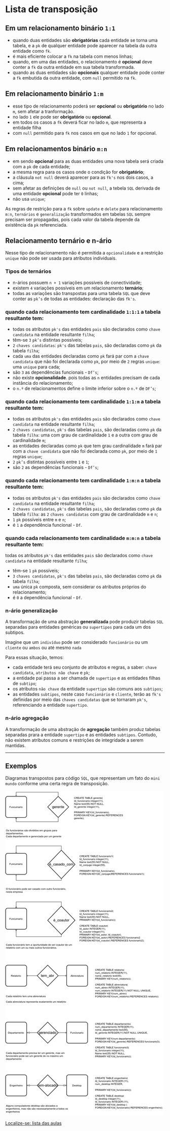 <!-- background: #ff7b3b -->
<!-- color: #fff -->

# Lista de transposição

## Em um relacionamento binário `1:1`  

- quando duas entidades são **obrigatórias** cada entidade se torna uma tabela, e a `pk` de qualquer entidade pode aparecer na tabela da outra entidade como `fk`.
- é mais eficiente colocar a `fk` na tabela com menos linhas;
- quando, em uma das entidades, o relacionamento é **opcional** deve conter a `fk` da outra entidade em sua tabela transformada.
- quando as duas entidades são **opcionais** qualquer entidade pode conter a `fk` embutida da outra entidade, com `null` permitido na `fk`.
 
## Em relacionamento binário `1:m`

- esse tipo de relacionamento poderá ser **opcional** ou **obrigatório** no lado `m`, sem afetar a tranformação.
- no lado `1` ele pode ser **obrigatório** ou **opcional**.
- em todos os casos a `fk` deverá ficar no lado `m`, que representa a entidade filha
- com `null` permitido para `fk` nos casos em que no lado `1` for opcional.

## Em relacionamentos binário `m:n`

- em sendo **opcional** para as duas entidades uma nova tabela será criada com a `pk` de cada entidade;
- a mesma regra para os casos onde o condição for **obrigatório**;
- a cláusula `not null` deverá aparecer para as `fk's` nos dois casos, a cima;
- sem afetar as definições de `null` ou `not null`, a tebela `SQL` derivada de uma entidade **opcional** pode ter `0` linhas;
- não usa `unique`;

As regras de restrição para a `fk` sobre `update` e `delete` para relacionamento `m:n`, `ternários` e `generalização` transformados em tabelas `SQL` sempre precisam ser propagadas, pois cada valor da tabela depende da existência da `pk` referenciada.

## Relacionamento ternário e n-ário

Nesse tipo de relacionamento não é permitida a `opcionalidade` e a restrição `unique` não pode ser usada para atributos individuais.

### Tipos de ternários

- n-ários possuem `n + 1` variações possíveis de conectividade;
- existem `4` variações possíveis em um relacionamento **ternário**;
- todas as variações são transpostas para uma tabela `SQL` que deve conter as `pk’s` de todas as entidades: declaração das `fk's`.

### quando cada relacionamento tem cardinalidade `1:1:1` a tabela **resultante** tem:

- todas os atributos `pk's` das entidades `pais` são declarados como `chave candidata` na entidade resultante `filha`;
- têm-se `3` `pk’s` distintas possíveis;
- `2` `chaves candidatas`: `pk's` das tabelas `pais`, são declaradas como `pk` da tabela `filha`;
- cada `uma` das entidades declaradas como `pk` fará par com a `chave candidata` que não foi declarada como `pk`, por meio de `2` regras `unique`: uma `unique` para cada;
- são `3` as dependências funcionais - `Df’s`;
- não existe **opcionalidade**. pois todas as `n` entidades precisam de cada instância do relacionamento;
- o `n.º` de relacionamentos define o limite inferior sobre o `n.º` de `DF’s`;
    
### quando cada relacionamento tem cardinalidade `1:1:m` a tabela **resultante** tem:

- todas os atributos `pk's` das entidades `pais` são declarados como `chave candidata` na entidade resultante `filha`;
- `2` `chaves candidatas`, `pk's` das tabelas `pais`, são declaradas como `pk` da tabela `filha`: uma com grau de cardinalidade `1` e a outra com grau de cardinalidade `m`;
- as entidades declaradas como `pk` que tem grau cardinalidade `m` fará par com a `chave candidata` que não foi declarada como `pk`, por meio de `1` regras `unique`;
- `2` `pk’s` distintas possíveis entre `1` e `1`;
- são `2` as dependências funcionais - `Df’s`;
    
### quando cada relacionamento tem cardinalidade `1:m:n` a tabela **resultante** tem:

- todas os atributos `pk's` das entidades `pais` são declarados como `chave candidata` na entidade resultante `filha`;
- `2` `chaves candidatas`, `pk's` das tabelas `pais`, são declaradas como `pk` da tabela `filha`: as `2` `chaves candidatas` com grau de cardinalidade `m` e `n`;
- `1` `pk` possíveis entre `m` e `n`;
- é `1` a dependência funcional - `Df`.
    
### quando cada relacionamento tem cardinalidade `m:m:n` a tabela **resultante** tem: 

todas os atributos `pk's` das entidades `pais` são declarados como `chave candidata` na entidade resultante `filha`;
- têm-se `1` `pk` possíveis;
- `3` `chaves candidatas`, `pk's` das tabelas `pais`, são declaradas como `pk` da tabela `filha`;
- `uma` única `pk` composta, sem considerar os atributos próprios do relacionamento;
- é `0` a dependência funcional - `Df`.

### n-ário generalização

A transformação de uma abstração **generalizada** pode produzir tabelas `SQL` separadas para entidades genéricas ou `supertipos` para cada um dos subtipos.

Imagine que um `indivíduo` pode ser considerado `funcionário` ou um `cliente` ou `ambos` ou até mesmo `nada`

Para essas situação, temos:

- cada entidade terá seu conjunto de atributos e regras, a saber: `chave candidata`, `atributos não chave` e `pk`;
- a entidade pai passa a ser chamada de `supertipo` e as entidades filhas de `subtipo`;
- os atributos `não chave` da entidade `supertipo` são comuns aos `subtipos`;
- as entidades `subtipos`, neste caso `funcionário` e `cliente`, terão as `fk's` definidas por meio das `chaves candidatas` que se tornaram `pk's`, referenciando a entidade `supertipo`.

### n-ário agregação

A transformação de uma abstração de **agregação** também produz tabelas separadas prara a entidade `supertipo` e as entidades `subtipos`. Contudo, não existem atributos comuns e restrições de integridade a serem mantidas.

---

## Exemplos

Diagramas transpostos para código `SQL`, que representam um fato do `mini mundo` conforme uma certa regra de transposição. 

![tranposicao](img/logico2fisico_binario.png "Lista de transposição")

[Localize-se: lista das aulas](https://github.com/tmenegaz/db_dendezeiros/blob/master/assunto/lista.md#lista-de-aulas)
